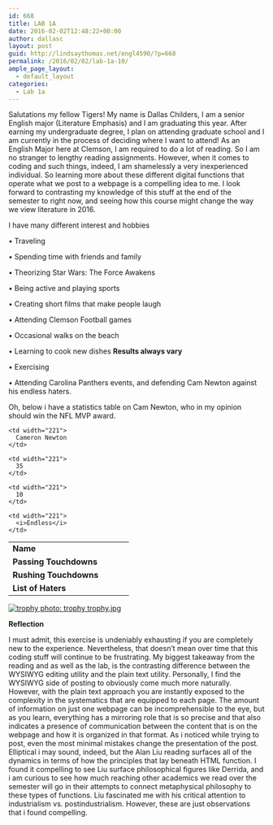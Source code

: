 ```yaml
---
id: 668
title: LAB 1A
date: 2016-02-02T12:48:22+00:00
author: dallasc
layout: post
guid: http://lindsaythomas.net/engl4590/?p=668
permalink: /2016/02/02/lab-1a-10/
ample_page_layout:
  - default_layout
categories:
  - Lab 1a
---
```

Salutations my fellow Tigers! My name is Dallas Childers, I am a senior English major (Literature Emphasis) and I am graduating this year. After earning my undergraduate degree, I plan on attending graduate school and I am currently in the process of deciding where I want to attend! As an English Major here at Clemson, I am required to do a lot of reading. So I am no stranger to lengthy reading assignments. However, when it comes to coding and such things, indeed, I am shamelessly a very inexperienced individual. So learning more about these different digital functions that operate what we post to a webpage is a compelling idea to me. I look forward to contrasting my knowledge of this stuff at the end of the semester to right now, and seeing how this course might change the way we view literature in 2016.

I have many different interest and hobbies

• Traveling
  
• Spending time with friends and family
  
• Theorizing Star Wars: The Force Awakens
  
• Being active and playing sports
  
• Creating short films that make people laugh
  
• Attending Clemson Football games
  
• Occasional walks on the beach
  
• Learning to cook new dishes **Results always vary**
  
• Exercising
  
• Attending Carolina Panthers events, and defending Cam Newton against his endless haters. 

Oh, below i have a statistics table on Cam Newton, who in my opinion should win the NFL MVP award. 

<table>
  <tr>
    <td width="221">
      <strong>Name</strong>
    </td>
    
    <td width="221">
      Cameron Newton
    </td>
  </tr>
  
  <tr>
    <td width="221">
      <strong>Passing Touchdowns</strong>
    </td>
    
    <td width="221">
      35
    </td>
  </tr>
  
  <tr>
    <td width="221">
      <strong>Rushing Touchdowns</strong>
    </td>
    
    <td width="221">
      10
    </td>
  </tr>
  
  <tr>
    <td width="221">
      <strong>List of Haters</strong>
    </td>
    
    <td width="221">
      <i>Endless</i>
    </td>
  </tr>
</table>

<a href="http://photobucket.com/images/trophy" target="_blank"><img src="http://i514.photobucket.com/albums/t345/tattootiger65/trophy.jpg" border="0" alt="trophy photo: trophy trophy.jpg" /></a>

**Reflection**

I must admit, this exercise is undeniably exhausting if you are completely new to the experience. Nevertheless, that doesn&#8217;t mean over time that this coding stuff will continue to be frustrating. My biggest takeaway from the reading and as well as the lab, is the contrasting difference between the WYSIWYG editing utility and the plain text utility. Personally, I find the WYSIWYG side of posting to obviously come much more naturally. However, with the plain text approach you are instantly exposed to the complexity in the systematics that are equipped to each page. The amount of information on just one webpage can be incomprehensible to the eye, but as you learn, everything has a mirroring role that is so precise and that also indicates a presence of communication between the content that is on the webpage and how it is organized in that format. As i noticed while trying to post, even the most minimal mistakes change the presentation of the post. Elliptical i may sound, indeed, but the Alan Liu reading surfaces all of the dynamics in terms of how the principles that lay beneath HTML function. I found it compelling to see Liu surface philosophical figures like Derrida, and i am curious to see how much reaching other academics we read over the semester will go in their attempts to connect metaphysical philosophy to these types of functions. Liu fascinated me with his critical attention to industrialism vs. postindustrialism. However, these are just observations that i found compelling.